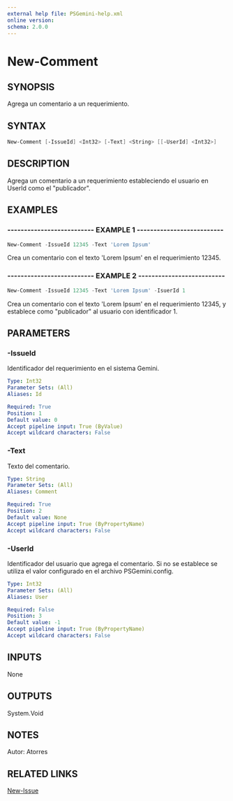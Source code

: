 ```yaml
---
external help file: PSGemini-help.xml
online version: 
schema: 2.0.0
---
```


# New-Comment

## SYNOPSIS
Agrega un comentario a un requerimiento.

## SYNTAX

```powershell
New-Comment [-IssueId] <Int32> [-Text] <String> [[-UserId] <Int32>]
```

## DESCRIPTION
Agrega un comentario a un requerimiento estableciendo el usuario en UserId como el "publicador".

## EXAMPLES

### -------------------------- EXAMPLE 1 --------------------------
```powershell
New-Comment -IssueId 12345 -Text 'Lorem Ipsum'
```

Crea un comentario con el texto 'Lorem Ipsum' en el requerimiento 12345.

### -------------------------- EXAMPLE 2 --------------------------
```powershell
New-Comment -IssueId 12345 -Text 'Lorem Ipsum' -IsuerId 1
```

Crea un comentario con el texto 'Lorem Ipsum' en el requerimiento 12345, y establece como "publicador" al usuario con identificador 1.

## PARAMETERS

### -IssueId
Identificador del requerimiento en el sistema Gemini.

```yaml
Type: Int32
Parameter Sets: (All)
Aliases: Id

Required: True
Position: 1
Default value: 0
Accept pipeline input: True (ByValue)
Accept wildcard characters: False
```

### -Text
Texto del comentario.

```yaml
Type: String
Parameter Sets: (All)
Aliases: Comment

Required: True
Position: 2
Default value: None
Accept pipeline input: True (ByPropertyName)
Accept wildcard characters: False
```

### -UserId
Identificador del usuario que agrega el comentario.
Si no se establece se utiliza el valor configurado en el archivo PSGemini.config.

```yaml
Type: Int32
Parameter Sets: (All)
Aliases: User

Required: False
Position: 3
Default value: -1
Accept pipeline input: True (ByPropertyName)
Accept wildcard characters: False
```

## INPUTS

None

## OUTPUTS

System.Void

## NOTES
Autor: Atorres

## RELATED LINKS

[New-Issue](New-Issue.md)

